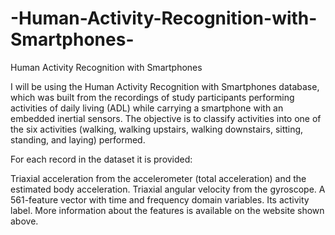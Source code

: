 # -Human-Activity-Recognition-with-Smartphones-
 Human Activity Recognition with Smartphones 

I will be using the Human Activity Recognition with Smartphones database, which was built from the recordings of study participants performing activities of daily living (ADL) while carrying a smartphone with an embedded inertial sensors. The objective is to classify activities into one of the six activities (walking, walking upstairs, walking downstairs, sitting, standing, and laying) performed.

For each record in the dataset it is provided:

Triaxial acceleration from the accelerometer (total acceleration) and the estimated body acceleration.
Triaxial angular velocity from the gyroscope.
A 561-feature vector with time and frequency domain variables.
Its activity label.
More information about the features is available on the website shown above.
